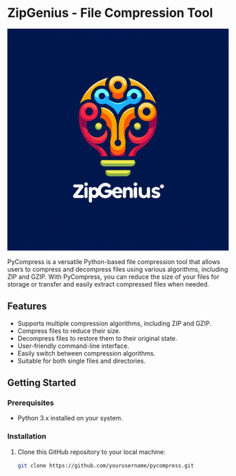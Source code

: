 # ZipGenius - File Compression Tool

![ZipGenius Logo](logo.png)

PyCompress is a versatile Python-based file compression tool that allows users to compress and decompress files using various algorithms, including ZIP and GZIP. With PyCompress, you can reduce the size of your files for storage or transfer and easily extract compressed files when needed.

## Features

- Supports multiple compression algorithms, including ZIP and GZIP.
- Compress files to reduce their size.
- Decompress files to restore them to their original state.
- User-friendly command-line interface.
- Easily switch between compression algorithms.
- Suitable for both single files and directories.

## Getting Started

### Prerequisites

- Python 3.x installed on your system.

### Installation

1. Clone this GitHub repository to your local machine:

   ```bash
   git clone https://github.com/yourusername/pycompress.git
